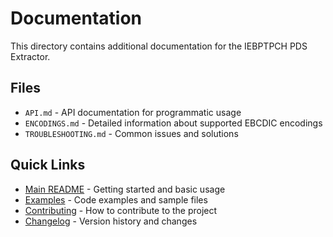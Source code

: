 # Documentation

This directory contains additional documentation for the IEBPTPCH PDS Extractor.

## Files

- `API.md` - API documentation for programmatic usage
- `ENCODINGS.md` - Detailed information about supported EBCDIC encodings
- `TROUBLESHOOTING.md` - Common issues and solutions

## Quick Links

- [Main README](../README.md) - Getting started and basic usage
- [Examples](../examples/) - Code examples and sample files
- [Contributing](../CONTRIBUTING.md) - How to contribute to the project
- [Changelog](../CHANGELOG.md) - Version history and changes
